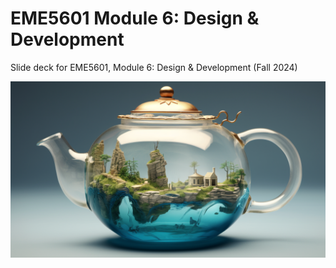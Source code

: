 # EME5601 Module 6: Design & Development

Slide deck for EME5601, Module 6: Design & Development (Fall 2024)

![](img/teapot2.png)
